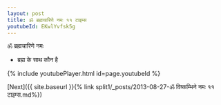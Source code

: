 ```yaml
---
layout: post
title: ॐ ब्रह्मचारिणे नमः ११ टाइम्स
youtubeId: EKwlYvfsk5g
---
```

 
 
 ॐ ब्रह्मचारिणे नमः  
 
 - ब्रह्म के साथ कौन है 
 
  
 
  
 
 
 
 
 
 


{% include youtubePlayer.html id=page.youtubeId %}
 
[Next]({{ site.baseurl }}{% link  split1/_posts/2013-08-27-ॐ विष्कम्भिने नमः ११ टाइम्स.md%})
 
